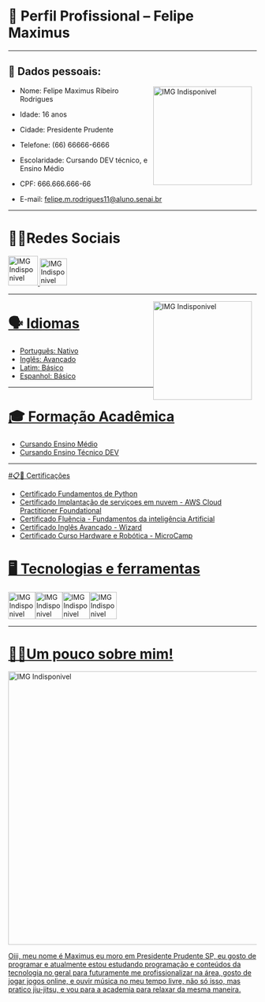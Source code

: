 
# 📄 Perfil Profissional – Felipe Maximus
***

##  👤 Dados pessoais:

<img src="https://i.pinimg.com/originals/10/7a/9f/107a9fbe66c8680fc8f0daf11b032225.gif" alt="IMG Indisponivel" width="200" style="float: right; margin-right: 10px"/>

* Nome: Felipe Maximus Ribeiro Rodrigues

* Idade: 16 anos

* Cidade: Presidente Prudente

* Telefone: (66) 66666-6666

* Escolaridade: Cursando DEV técnico, e Ensino Médio

* CPF: 666.666.666-66

* E-mail: felipe.m.rodrigues11@aluno.senai.br

***

# 👾📱Redes Sociais

<a href="https://www.instagram.com/maximuskkkj/"/>
<img src="https://static.vecteezy.com/system/resources/thumbnails/018/930/415/small/instagram-logo-instagram-icon-transparent-free-png.png" alt="IMG Indisponivel" width="60"/>
<a href="https://github.com/LipePr4yx"/>
<img src="https://github.githubassets.com/assets/apple-touch-icon-180x180-a80b8e11abe2.png" alt="IMG Indisponivel" width="55" />

***

<img src="https://i.pinimg.com/originals/10/7a/9f/107a9fbe66c8680fc8f0daf11b032225.gif" alt="IMG Indisponivel" width="200" style="float: right; margin-right: 10px"/>

# 🗣 Idiomas

* Português: Nativo
* Inglês: Avançado
* Latim: Básico
* Espanhol: Básico

***

# 🎓 Formação Acadêmica

* Cursando Ensino Médio
* Cursando Ensino Técnico DEV

***


#📋📎 Certificações

* Certificado Fundamentos de Python
* Certificado Implantação de serviçoes em nuvem - AWS Cloud Practitioner Foundational
* Certificado Fluência - Fundamentos da inteligência Artificial
* Certificado Inglês Avançado - Wizard
* Certificado Curso Hardware e Robótica - MicroCamp

# 🖥 Tecnologias e ferramentas

<img src="https://upload.wikimedia.org/wikipedia/commons/6/6a/JavaScript-logo.png" alt= "IMG Indisponivel" width="55"/><img src="https://upload.wikimedia.org/wikipedia/commons/thumb/1/18/ISO_C%2B%2B_Logo.svg/1822px-ISO_C%2B%2B_Logo.svg.png" alt="IMG Indisponivel" width="55"/><img src="https://upload.wikimedia.org/wikipedia/commons/thumb/0/0a/Python.svg/1200px-Python.svg.png" alt="IMG Indisponivel" width="55"><img src="https://cdn-icons-png.flaticon.com/512/5968/5968267.png" alt="IMG Indisponivel" width="55"/>

***

# 👾🎃Um pouco sobre mim!
<img src="https://i.kym-cdn.com/photos/images/newsfeed/002/551/084/8af.jpg" alt="IMG Indisponivel" width="555"/>

Oiii, meu nome é Maximus eu moro em Presidente Prudente SP, eu gosto de programar e atualmente estou estudando programação e conteúdos da tecnologia no geral para futuramente me profissionalizar na área, gosto de jogar jogos online, e ouvir música no meu tempo livre, não só isso, mas pratico jiu-jitsu, e vou para a academia para relaxar da mesma maneira.
